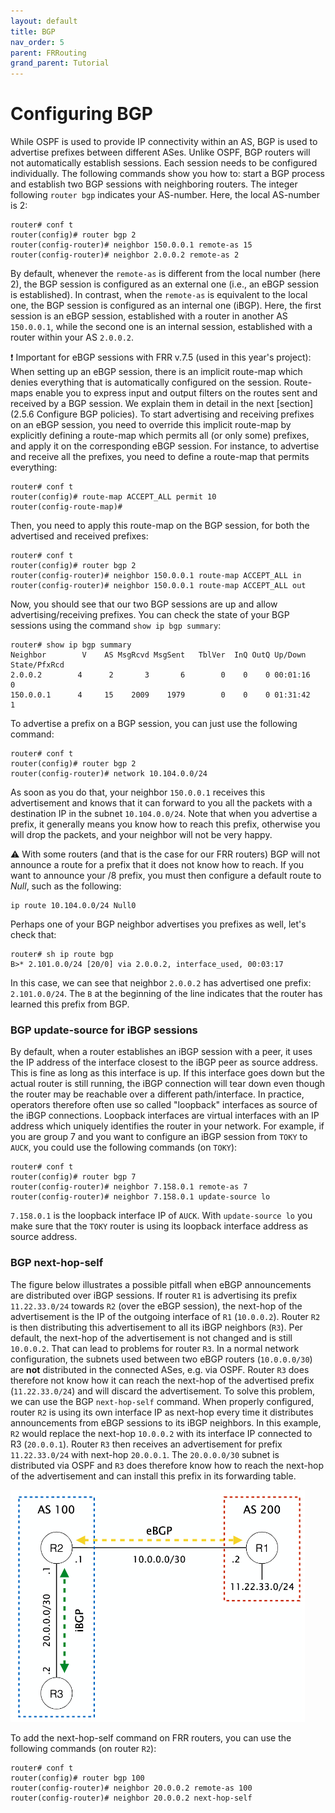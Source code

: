 ```yaml
---
layout: default
title: BGP
nav_order: 5
parent: FRRouting
grand_parent: Tutorial
---
```


# Configuring BGP

While OSPF is used to provide IP connectivity within an AS, BGP is used to
advertise prefixes between different ASes. Unlike OSPF, BGP routers will not
automatically establish sessions. Each session needs to be configured individually.
The following commands show you how to: start a BGP process and establish two BGP
sessions with neighboring routers. The integer following `router bgp`
indicates your AS-number. Here, the local AS-number is 2:

```
router# conf t
router(config)# router bgp 2
router(config-router)# neighbor 150.0.0.1 remote-as 15
router(config-router)# neighbor 2.0.0.2 remote-as 2
```

By default, whenever the `remote-as` is different from the local number
(here 2), the BGP session is configured as an external one (i.e., an eBGP session is
established). In contrast, when the `remote-as` is equivalent to the
local one, the BGP session is configured as an internal one (iBGP). Here, the first
session is an eBGP session, established with a router in another AS
`150.0.0.1`, while the second one is an internal session, established with
a router within your AS `2.0.0.2`.

❗️ Important for eBGP sessions with FRR v.7.5 (used in this year's project):
When setting up an eBGP session, there is an implicit route-map which denies everything that is automatically configured on the session.
Route-maps enable you to express input and output filters on the routes sent and received by a BGP session. We explain them in detail in the next [section](2.5.6 Configure BGP policies).
To start advertising and receiving prefixes on an eBGP session, you need to override this implicit route-map by explicitly defining a route-map which permits all (or only some) prefixes, and apply it on the corresponding eBGP session. For instance, to advertise and receive all the prefixes, you need to define a route-map that permits everything:

```
router# conf t
router(config)# route-map ACCEPT_ALL permit 10
router(config-route-map)#
```

Then, you need to apply this route-map on the BGP session, for both the advertised and received prefixes:

```
router# conf t
router(config)# router bgp 2
router(config-router)# neighbor 150.0.0.1 route-map ACCEPT_ALL in
router(config-router)# neighbor 150.0.0.1 route-map ACCEPT_ALL out
```

Now, you should see that our two BGP sessions are up and allow advertising/receiving prefixes.
You can check the state of your BGP sessions
using the command `show ip bgp summary`:

```
router# show ip bgp summary
Neighbor        V    AS MsgRcvd MsgSent   TblVer  InQ OutQ Up/Down  State/PfxRcd
2.0.0.2        4      2       3       6        0    0    0 00:01:16        0
150.0.0.1      4     15    2009    1979        0    0    0 01:31:42        1
```

To advertise a prefix on a BGP session,
you can just use the following command:

```
router# conf t
router(config)# router bgp 2
router(config-router)# network 10.104.0.0/24
```

As soon as you do that, your neighbor `150.0.0.1` receives this advertisement and
knows that it can forward to you all the packets with a destination IP in the
subnet `10.104.0.0/24`. Note that when you advertise a prefix, it generally means
you know how to reach this prefix, otherwise you will drop the packets, and
your neighbor will not be very happy.

⚠️ With some routers (and that is the case for our FRR routers)
BGP will not announce a route for a prefix that it does not know how to reach.
If you want to announce your /8 prefix, you must then
configure a default route to _Null_, such as the following:

```
ip route 10.104.0.0/24 Null0
```

Perhaps one of your BGP neighbor
advertises you prefixes as well, let's check that:

```
router# sh ip route bgp
B>* 2.101.0.0/24 [20/0] via 2.0.0.2, interface_used, 00:03:17
```

In this case, we can see that neighbor `2.0.0.2` has advertised one prefix: `2.101.0.0/24`.
The `B` at the beginning of the line indicates that the router has learned this prefix from BGP.

### BGP update-source for iBGP sessions

By default, when a router establishes an iBGP
session with a peer, it uses the IP address of the interface closest to the iBGP peer as source address.
This is fine as long as this interface is up.
If this interface goes down but the actual router is still running, the iBGP connection will
tear down even though the router may be reachable over a different path/interface. In practice,
operators therefore often use so called "loopback" interfaces as source of the iBGP connections.
Loopback interfaces are virtual interfaces with an IP address which uniquely identifies the
router in your network. For example, if you are group 7 and you want to configure an iBGP session from `TOKY`
to `AUCK`, you could use the following commands (on `TOKY`):

```
router# conf t
router(config)# router bgp 7
router(config-router)# neighbor 7.158.0.1 remote-as 7
router(config-router)# neighbor 7.158.0.1 update-source lo
```

`7.158.0.1` is the loopback interface IP of `AUCK`.
With `update-source lo` you make sure that the `TOKY` router is using its loopback interface address as source address.

### BGP next-hop-self

The figure below illustrates a possible pitfall when eBGP announcements are distributed over iBGP sessions.
If router `R1` is advertising its prefix `11.22.33.0/24` towards `R2` (over the eBGP session),
the next-hop of the advertisement is the IP of the outgoing interface of `R1` (`10.0.0.2`).
Router `R2` is then distributing this advertisement to all its iBGP neighbors (`R3`).
Per default, the next-hop of the advertisement is not changed and is still `10.0.0.2`.
That can lead to problems for router `R3`. In a normal network configuration, the
subnets used between two eBGP routers (`10.0.0.0/30`) are **not** distributed in the
connected ASes, e.g. via OSPF. Router `R3` does therefore not know how it can reach the
next-hop of the advertised prefix (`11.22.33.0/24`) and will discard the advertisement.
To solve this problem, we can use the BGP `next-hop-self` command. When properly configured,
router `R2` is using its own interface IP as next-hop every time it distributes announcements
from eBGP sessions to its iBGP neighbors. In this example, `R2` would replace the next-hop `10.0.0.2`
with its interface IP connected to R3 (`20.0.0.1`). Router `R3` then receives an advertisement for
prefix `11.22.33.0/24` with next-hop `20.0.0.1`. The `20.0.0.0/30` subnet is distributed via OSPF
and `R3` does therefore know how to reach the next-hop of the advertisement and can install this
prefix in its forwarding table.

![BGP next-hop-self](../../images/next-hop-self.png)

To add the next-hop-self command on FRR routers, you can use the following commands (on router `R2`):

```
router# conf t
router(config)# router bgp 100
router(config-router)# neighbor 20.0.0.2 remote-as 100
router(config-router)# neighbor 20.0.0.2 next-hop-self
```
